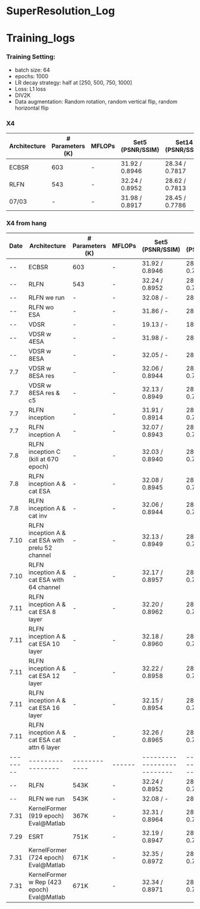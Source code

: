 # SuperResolution_Log
 
# Training_logs

### Training Setting:

- batch size: 64
- epochs: 1000
- LR decay strategy: half at [250, 500, 750, 1000]
- Loss: L1 loss
- DIV2K
- Data augmentation: Random rotation, random vertical flip, random horizontal flip

### X4
| Architecture      | # Parameters (K) | MFLOPs | Set5 (PSNR/SSIM) | Set14 (PSNR/SSIM) | B100 (PSNR/SSIM) | Urban100 (PSNR/SSIM) |
| ----------------- | ------------ | ------ | -------------------------- | -------------------------- | -------------------------- | -------------------------- |
| ECBSR | 603 | - | 31.92 / 0.8946 | 28.34 / 0.7817 | 27.48 / 0.7393 | 25.81 / 0.7773 |
| RLFN | 543 | - | 32.24 / 0.8952 | 28.62 / 0.7813 | 27.60 / 0.7364 | 26.17 / 0.7877 |
| 07/03 | - | - | 31.98 / 0.8917 | 28.45 / 0.7786 | 27.50 / 0.7338 | 25.77 / 0.7756 |

### X4 from hang
| Date | Architecture      | # Parameters (K) | MFLOPs | Set5 (PSNR/SSIM) | Set14 (PSNR/SSIM) | B100 (PSNR/SSIM) | Urban100 (PSNR/SSIM) | Manga109 (PSNR/SSIM) |
| -------- | ----------------- | ------------ | ------ | -------------------------- | -------------------------- | -------------------------- | -------------------------- | -------------------------- |
| -- | ECBSR | 603 | - | 31.92 / 0.8946 | 28.34 / 0.7817 | 27.48 / 0.7393 | 25.81 / 0.7773 |
| -- | RLFN | 543 | - | 32.24 / 0.8952 | 28.62 / 0.7813 | 27.60 / 0.7364 | 26.17 / 0.7877 |
| -- | RLFN we run | - | - | 32.08 / - | 28.26 / - | 27.59 / - | 26.12 / - |
| -- | RLFN wo ESA | - | - | 31.86 / - | 28.19 / - | 27.54 / - | 25.85 / - |
| -- | VDSR | - | - | 19.13 / - | 18.85 / - | 20.40 / - | 17.66 / - |
| -- | VDSR w 4ESA | - | - | 31.98 / - | 28.19 / - | 27.55 / - | 25.96 / - |
| -- | VDSR w 8ESA | - | - | 32.05 / - | 28.23 / - | 27.58 / - | 26.01 / - |
| 7.7 | VDSR w 8ESA res  | - | - | 32.06 / 0.8944 | 28.26 / 0.7823 | 27.59 / 0.7370 | 26.06 / 0.7863 |
| 7.7 | VDSR w 8ESA res & c5| - | - | 32.13 / 0.8949 | 28.29 / 0.7828 | 27.60 / 0.7376 | 26.06 / 0.7867 |
| 7.7 | RLFN inception| - | - | 31.91 / 0.8914 | 28.11 / 0.7792 | 27.52 / 0.7345 | 25.88 / 0.7797 |
| 7.7 | RLFN inception A| - | - | 32.07 / 0.8943 | 28.28 / 0.7824 | 27.58 / 0.7371 | 26.05 / 0.7861 |
| 7.8 | RLFN inception C (kill at 670 epoch) | - | - | 32.03 / 0.8940 | 28.28 / 0.7828 | 27.57 / 0.7369 | 25.97 /  0.7840 |
| 7.8 | RLFN inception A & cat ESA  | - | - | 32.08  / 0.8945| 28.27 / 0.7826 | 27.60 / 0.7371 | 26.09 / 0.7867 |
| 7.8 | RLFN inception A & cat inv  | - | - | 32.06 / 0.8944 | 28.28 / 0.7826 | 27.59 / 0.7371 | 26.08 / 0.7866 |
| 7.10 | RLFN inception A & cat ESA with prelu 52 channel | - | - | 32.13 / 0.8949 | 28.28 / 0.7831 | 27.60 / 0.7375 | 26.11 / 0.7879 |
| 7.10 | RLFN inception A & cat ESA with 64 channel | - | - | 32.17 / 0.8957 | 28.29 / 0.7834 | 27.64 / 0.7379 | 26.16 /0.7889 |
| 7.11 | RLFN inception A & cat ESA 8 layer | - | - | 32.20 / 0.8962 | 28.31 / 0.7838 | 27.62 / 0.7383 | 26.19 / 0.7901 |
| 7.11 | RLFN inception A & cat ESA 10 layer| - | - | 32.18 / 0.8960 | 28.33 / 0.7842 | 27.63 / 0.7388 | 26.27 / 0.7925 |
| 7.11 | RLFN inception A & cat ESA 12 layer | - | - | 32.22 / 0.8958 | 28.37 / 0.7841 | 27.64 / 0.7386 |26.27 / 0.7920 |
| 7.11 | RLFN inception A & cat ESA 16 layer | - | - | 32.15 / 0.8954 | 28.32 / 0.7842 | 27.61 / 0.7383 | 26.14 / 0.7886 |
| 7.11 | RLFN inception A & cat ESA cat attn 6 layer | - | - | 32.26 / 0.8965 | 28.34 / 0.7840 | 27.64 / 0.7391 |26.25 / 0.7911|
| -------- | ----------------- | ------------ | ------ | -------------------------- | -------------------------- | -------------------------- | -------------------------- | -------------------------- |
| -- | RLFN | 543K | - | 32.24 / 0.8952 | 28.62 / 0.7813 | 27.60 / 0.7364 | 26.17 / 0.7877 |
| -- | RLFN we run | 543K | - | 32.08 / - | 28.26 / - | 27.59 / - | 26.12 / - |
| 7.31 | KernelFormer (919 epoch) Eval@Matlab| 367K | - | 32.31 / 0.8964 | 28.67 / 0.7832 | 27.63 / 0.7380 | 26.22 / 0.7899 | 30.60 / 0.9100 |
| 7.29 | ESRT | 751K | - | 32.19 / 0.8947 | 28.69 / 0.7833 | 27.69 / 0.7379 | 26.39 / 0.7962 | 30.75 / 0.9100 |
| 7.31 | KernelFormer (724 epoch) Eval@Matlab| 671K | - | 32.35 / 0.8972 | 28.78 / 0.7858 | 27.68 / 0.7400 | 26.39 / 0.7958 | 30.86 / 0.9136 |
| 7.31 | KernelFormer w Rep (423 epoch) Eval@Matlab| 671K | - | 32.34 / 0.8971 | 28.73 / 0.7843 | 27.65 / 0.7391 | 26.38 / 0.7950 | 30.82 / 0.9129 |
